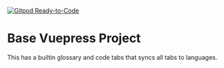 [![Gitpod Ready-to-Code](https://img.shields.io/badge/Gitpod-Ready--to--Code-blue?logo=gitpod)](https://gitpod.io/#https://github.com/andrewmkrug/base-vuepress) 

# Base Vuepress Project

This has a builtin glossary and code tabs that syncs all tabs to languages.
